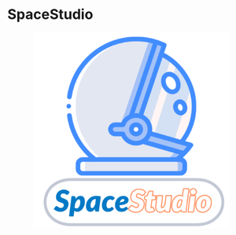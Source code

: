 # SpaceStudio

<div align="center">
<img src="docs/Architekturbeschreibung/Logo/SpaceStudioLogo.png" width="400">
</div>